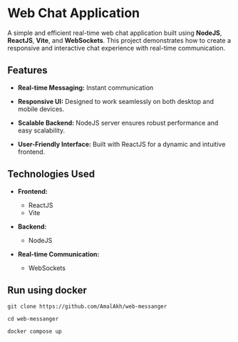# Web Chat Application

A simple and efficient real-time web chat application built using **NodeJS**, **ReactJS**, **Vite**, and **WebSockets**. This project demonstrates how to create a responsive and interactive chat experience with real-time communication.



## Features

- **Real-time Messaging:** Instant communication
- **Responsive UI:** Designed to work seamlessly on both desktop and mobile devices.

- **Scalable Backend:** NodeJS server ensures robust performance and easy scalability.
- **User-Friendly Interface:** Built with ReactJS for a dynamic and intuitive frontend.



## Technologies Used

- **Frontend:**
  - ReactJS
  - Vite

- **Backend:**
  - NodeJS

- **Real-time Communication:**
  - WebSockets

## Run using docker
```
git clone https://github.com/AmalAkh/web-messanger

cd web-messanger

docker compose up
``` 



